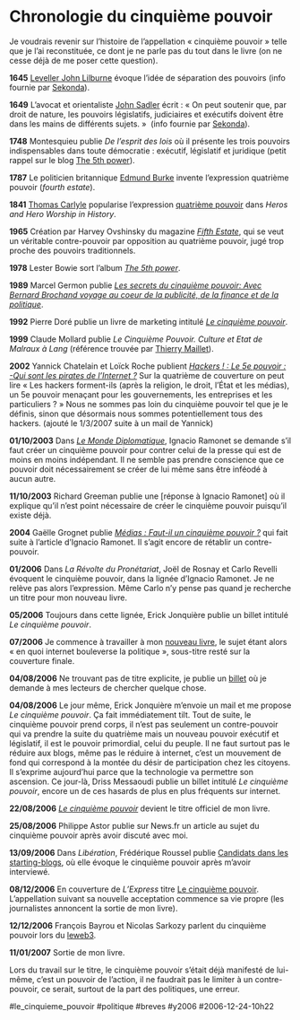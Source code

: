 # Chronologie du cinquième pouvoir

Je voudrais revenir sur l’histoire de l’appellation « cinquième pouvoir » telle que je l’ai reconstituée, ce dont je ne parle pas du tout dans le livre (on ne cesse déjà de me poser cette question).

**1645** [Leveller John Lilburne](http://en.wikipedia.org/wiki/John_Lilburne) évoque l’idée de séparation des pouvoirs (info fournie par [Sekonda](http://sekonda.blogspot.com/)).

**1649** L’avocat et orientaliste [John Sadler](https://en.wikipedia.org/wiki/John_Sadler_(Town_Clerk_of_London)) écrit : « On peut soutenir que, par droit de nature, les pouvoirs législatifs, judiciaires et exécutifs doivent être dans les mains de différents sujets. »  (info fournie par [Sekonda](http://sekonda.blogspot.com/)).

**1748** Montesquieu publie *De l’esprit des lois* où il présente les trois pouvoirs indispensables dans toute démocratie : exécutif, législatif et juridique (petit rappel sur le blog [The 5th power](http://thefifthpower.blogs.nouvelobs.com/archive/2006/12/17/le-cinquieme-pouvoir.html)).

**1787** Le politicien britannique [Edmund Burke](http://en.wikipedia.org/wiki/Edmund_Burke) invente l’expression quatrième pouvoir (*fourth estate*).

**1841** [Thomas Carlyle](http://en.wikipedia.org/wiki/Thomas_Carlyle) popularise l’expression [quatrième pouvoir](http://en.wikipedia.org/wiki/Fourth_Estate) dans *Heros and Hero Worship in History*.

**1965** Création par Harvey Ovshinsky du magazine [*Fifth Estate*](http://en.wikipedia.org/wiki/Fifth_estate), qui se veut un véritable contre-pouvoir par opposition au quatrième pouvoir, jugé trop proche des pouvoirs traditionnels.

**1978** Lester Bowie sort l’album [*The 5th power*](http://www.amazon.fr/5Th-Power-Lester-Bowie/dp/B0000010VX/).

**1989** Marcel Germon publie [*Les secrets du cinquième pouvoir: Avec Bernard Brochand voyage au coeur de la publicité, de la finance et de la politique*](http://www.amazon.fr/secrets-cinqui%C3%A8me-pouvoir-publicit%C3%A9-politique/dp/2727302584/).

**1992** Pierre Doré publie un livre de marketing intitulé [*Le cinquième pouvoir*](https://www.amazon.fr/gp/product/2080661183/).

**1999** Claude Mollard publie *Le Cinquième Pouvoir. Culture et Etat de Malraux à Lang* (référence trouvée par [Thierry Maillet](http://mailletonmarketing.typepad.com/)).

**2002** Yannick Chatelain et Loïck Roche publient [*Hackers ! : Le 5e pouvoir : -Qui sont les pirates de l’Internet ?*](http://www.amazon.fr/Hackers-pouvoir-Qui-pirates-lInternet/dp/2840013029/) Sur la quatrième de couverture on peut lire « Les hackers forment-ils (après la religion, le droit, l’État et les médias), un 5e pouvoir menaçant pour les gouvernements, les entreprises et les particuliers ? » Nous ne sommes pas loin du cinquième pouvoir tel que je le définis, sinon que désormais nous sommes potentiellement tous des hackers. (ajouté le 1/3/2007 suite à un mail de Yannick)

**01/10/2003** Dans [*Le Monde Diplomatique*](http://www.monde-diplomatique.fr/2003/10/RAMONET/10395), Ignacio Ramonet se demande s’il faut créer un cinquième pouvoir pour contrer celui de la presse qui est de moins en moins indépendant. Il ne semble pas prendre conscience que ce pouvoir doit nécessairement se créer de lui même sans être inféodé à aucun autre.

**11/10/2003** Richard Greeman publie une [réponse à Ignacio Ramonet] où il explique qu’il n’est point nécessaire de créer le cinquième pouvoir puisqu’il existe déjà.

**2004** Gaëlle Grognet publie [*Médias : Faut-il un cinquième pouvoir ?*](https://docplayer.fr/58702301-Medias-faut-il-un-cinquieme-pouvoir.html) qui fait suite à l’article d’Ignacio Ramonet. Il s’agit encore de rétablir un contre-pouvoir.

**01/2006** Dans *La Révolte du Pronétariat*, Joël de Rosnay et Carlo Revelli évoquent le cinquième pouvoir, dans la lignée d’Ignacio Ramonet. Je ne relève pas alors l’expression. Même Carlo n’y pense pas quand je recherche un titre pour mon nouveau livre.

**05/2006** Toujours dans cette lignée, Erick Jonquière publie un billet intitulé *Le cinquième pouvoir*.

**07/2006** Je commence à travailler à mon [nouveau livre](../7/blogs-et-politique.md), le sujet étant alors « en quoi internet bouleverse la politique », sous-titre resté sur la couverture finale.

**04/08/2006** Ne trouvant pas de titre explicite, je publie un [billet](../8/sos-cherche-titre-desesperement.md) où je demande à mes lecteurs de chercher quelque chose.

**04/08/2006** Le jour même, Erick Jonquière m’envoie un mail et me propose *Le cinquième pouvoir*. Ça fait immédiatement tilt. Tout de suite, le cinquième pouvoir prend corps, il n’est pas seulement un contre-pouvoir qui va prendre la suite du quatrième mais un nouveau pouvoir exécutif et législatif, il est le pouvoir primordial, celui du peuple. Il ne faut surtout pas le réduire aux blogs, même pas le réduire à internet, c’est un mouvement de fond qui correspond à la montée du désir de participation chez les citoyens. Il s’exprime aujourd’hui parce que la technologie va permettre son ascension. Ce jour-là, Driss Messaoudi publie un billet intitulé *Le cinquième pouvoir*, encore un de ces hasards de plus en plus fréquents sur internet.

**22/08/2006** [*Le cinquième pouvoir*](../8/le-cinquieme-pouvoir.md) devient le titre officiel de mon livre.

**25/08/2006** Philippe Astor publie sur News.fr un article au sujet du cinquième pouvoir après avoir discuté avec moi.

**13/09/2006** Dans *Libération*, Frédérique Roussel publie [Candidats dans les starting-blogs](https://www.liberation.fr/grand-angle/2006/09/12/candidats-dans-les-starting-blogs_50995), où elle évoque le cinquième pouvoir après m’avoir interviewé.

**08/12/2006** En couverture de *L’Express* titre [Le cinquième pouvoir](et-moi-et-moi-et-moi%e2%80%a6.md). L’appellation suivant sa nouvelle acceptation commence sa vie propre (les journalistes annoncent la sortie de mon livre).

**12/12/2006** François Bayrou et Nicolas Sarkozy parlent du cinquième pouvoir lors du [leweb3](merci-loic-merci-l%e2%80%99express.md).

**11/01/2007** Sortie de mon livre.

Lors du travail sur le titre, le cinquième pouvoir s’était déjà manifesté de lui-même, c’est un pouvoir de l’action, il ne faudrait pas le limiter à un contre-pouvoir, ce serait, surtout de la part des politiques, une erreur.

#le_cinquieme_pouvoir #politique #breves #y2006 #2006-12-24-10h22
